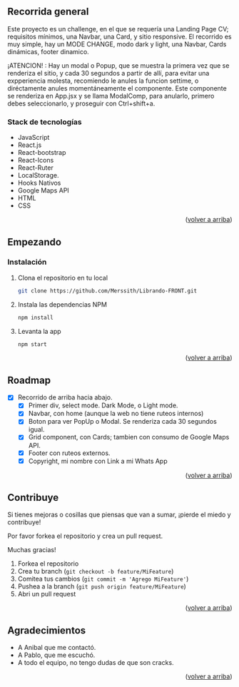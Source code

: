 
## Recorrida general
Este proyecto es un challenge, en el que se requería una Landing Page CV; requisitos mínimos, una Navbar, una Card, y sitio responsive.
El recorrido es muy simple, hay un MODE CHANGE, modo dark y light, una Navbar, Cards dinámicas, footer dinamico. 

¡ATENCION! : Hay un modal o Popup, que se muestra la primera vez que se renderiza el sitio, y cada 30 segundos a partir de allí, para evitar una expperiencia molesta, recomiendo le anules la funcion settime, o diréctamente anules momentáneamente el componente. 
Este componente se renderiza en App.jsx y se llama ModalComp, para anularlo, primero debes seleccionarlo, y proseguir con Ctrl+shift+a.


### Stack de tecnologías

- JavaScript
- React.js
- React-bootstrap
- React-Icons
- React-Ruter
- LocalStorage.
- Hooks Nativos
- Google Maps API
- HTML
- CSS



<p align="right">(<a href="#readme-top">volver a arriba</a>)</p>

<!-- GETTING STARTED -->

## Empezando


### Instalación

1. Clona el repositorio en tu local
   ```sh
   git clone https://github.com/Merssith/Librando-FRONT.git
   ```
2. Instala las dependencias NPM
   ```sh
   npm install
   ```
3. Levanta la app
   ```sh
   npm start
   ```

<p align="right">(<a href="#readme-top">volver a arriba</a>)</p>

<!-- API  -->

## Roadmap

- [x] Recorrido de arriba hacia abajo.
  - [x] Primer div, select mode. Dark Mode, o Light mode.
  - [x] Navbar, con home (aunque la web no tiene ruteos internos)
  - [x] Boton para ver PopUp o Modal. Se renderiza cada 30 segundos igual.
  - [x] Grid component, con Cards; tambien con consumo de Google Maps API.
  - [x] Footer con ruteos externos.
  - [x] Copyright, mi nombre con Link a mi Whats App

<p align="right">(<a href="#readme-top">volver a arriba</a>)</p>

<!-- CONTRIBUTING -->

## Contribuye

<p>Si tienes mejoras o cosillas que piensas que van a sumar, ¡pierde el miedo y contribuye!</p>
<p>Por favor forkea el repositorio y crea un pull request.</p>
<p>Muchas gracias!</p>

1. Forkea el repositorio
2. Crea tu branch (`git checkout -b feature/MiFeature`)
3. Comitea tus cambios (`git commit -m 'Agrego MiFeature'`)
4. Pushea a la branch (`git push origin feature/MiFeature`)
5. Abri un pull request


<p align="right">(<a href="#readme-top">volver a arriba</a>)</p>

<!-- ACKNOWLEDGMENTS -->

## Agradecimientos

- A Anibal que me contactó.
- A Pablo, que me escuchó.
- A todo el equipo, no tengo dudas de que son cracks.

<p align="right">(<a href="#readme-top">volver a arriba</a>)</p>
